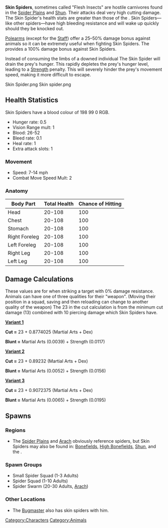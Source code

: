 **Skin Spiders**, sometimes called "Flesh Insects" are hostile
carnivores found in the [Spider Plains](Spider_Plains.md "wikilink") and
[Shun](Shun.md "wikilink"). Their attacks deal very high cutting damage.
The Skin Spider's health stats are greater than those of the [](Blood_Spider.md). Skin Spiders—like other spiders—have
high bleeding resistance and will wake up quickly should they be knocked
out.

[Polearms](Polearms.md "wikilink") (except for the
[Staff](Staff.md "wikilink")) offer a 25–50% damage bonus against animals
so it can be extremely useful when fighting Skin Spiders. The [](Desert_Sabre.md) provides a 100% damage bonus against
Skin Spiders.

Instead of consuming the limbs of a downed individual The Skin Spider
will drain the prey's hunger. This rapidly depletes the prey's hunger
level, leading to a [Strength](Strength.md "wikilink") penalty. This will
severely hinder the prey's movement speed, making it more difficult to
escape.

Skin Spider.png Skin spider.png

## Health Statistics

Skin Spiders have a blood colour of 198 99 0 RGB.

- Hunger rate: 0.5
- Vision Range mult: 1
- Blood: 26-52
- Bleed rate: 0.1
- Heal rate: 1
- Extra attack slots: 1

### Movement

- Speed: 7-14 mph
- Combat Move Speed Mult: 2

### Anatomy

| Body Part     | Total Health | Chance of Hitting |
|---------------|--------------|-------------------|
| Head          | 20-108       | 100               |
| Chest         | 20-108       | 100               |
| Stomach       | 20-108       | 100               |
| Right Foreleg | 20-108       | 100               |
| Left Foreleg  | 20-108       | 100               |
| Right Leg     | 20-108       | 100               |
| Left Leg      | 20-108       | 100               |

## Damage Calculations

These values are for when striking a target with 0% damage resistance.
Animals can have one of three qualities for their "weapon". (Moving
their position in a squad, saving and then reloading can change to
another quality of the weapon) The 23 in the cut calculation is from the
minimum cut damage (13) combined with 10 piercing damage which Skin
Spiders have.

**<u>Variant 1</u>**

**Cut =** 23 + 0.8774025 (Martial Arts + Dex)

**Blunt =** Martial Arts (0.0039) + Strength (0.0117)

**<u>Variant 2</u>**

**Cut =** 23 + 0.89232 (Martial Arts + Dex)

**Blunt =** Martial Arts (0.0052) + Strength (0.0156)

**<u>Variant 3</u>**

**Cut =** 23 + 0.9072375 (Martial Arts + Dex)

**Blunt =** Martial Arts (0.0065) + Strength (0.0195)

## Spawns

### Regions

- The [Spider Plains](Spider_Plains.md "wikilink") and
  [Arach](Arach.md "wikilink") obviously reference spiders, but Skin
  Spiders may also be found in: [Bonefields](Bonefields.md "wikilink"),
  [High Bonefields](High_Bonefields.md "wikilink"),
  [Shun](Shun.md "wikilink"), and the [](Stenn_Desert.md).

### Spawn Groups

- Small Spider Squad (1-3 Adults)
- Spider Squad (1-10 Adults)
- Spider Swarm (20-30 Adults, [Arach](Arach.md "wikilink"))

### Other Locations

- The [Bugmaster](Bugmaster.md "wikilink") also has skin spiders with him.

[Category:Characters](Category:Characters "wikilink")
[Category:Animals](Category:Animals "wikilink")